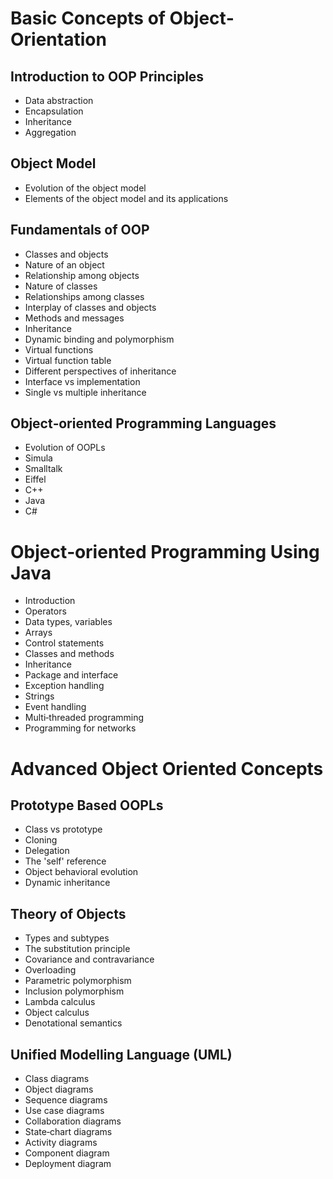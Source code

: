 # Basic Concepts of Object‐Orientation

## Introduction to OOP Principles
- Data abstraction
- Encapsulation
- Inheritance
- Aggregation
## Object Model
- Evolution of the object model
- Elements of the object model and its applications 
## Fundamentals of OOP
- Classes and objects
- Nature of an object
- Relationship among objects
- Nature of classes
- Relationships among classes
- Interplay of classes and objects
- Methods and messages
- Inheritance
- Dynamic binding and polymorphism
- Virtual functions
- Virtual function table
- Different perspectives of inheritance
- Interface vs implementation
- Single vs multiple inheritance
## Object‐oriented Programming Languages
- Evolution of OOPLs
- Simula
- Smalltalk
- Eiffel
- C++
- Java
- C# 
# Object‐oriented Programming Using Java
- Introduction
- Operators
- Data types, variables
- Arrays
- Control statements
- Classes and methods
- Inheritance
- Package and interface
- Exception handling
- Strings
- Event handling
- Multi‐threaded programming
- Programming for networks

# Advanced Object Oriented Concepts

## Prototype Based OOPLs
- Class vs prototype
- Cloning
- Delegation
- The 'self' reference
- Object behavioral evolution
- Dynamic inheritance

## Theory of Objects
- Types and subtypes
- The substitution principle
- Covariance and contravariance
- Overloading
- Parametric polymorphism
- Inclusion polymorphism
- Lambda calculus
- Object calculus
- Denotational semantics

## Unified Modelling Language (UML)
- Class diagrams
- Object diagrams
- Sequence diagrams
- Use case diagrams
- Collaboration diagrams
- State‐chart diagrams
- Activity diagrams
- Component diagram
- Deployment diagram
